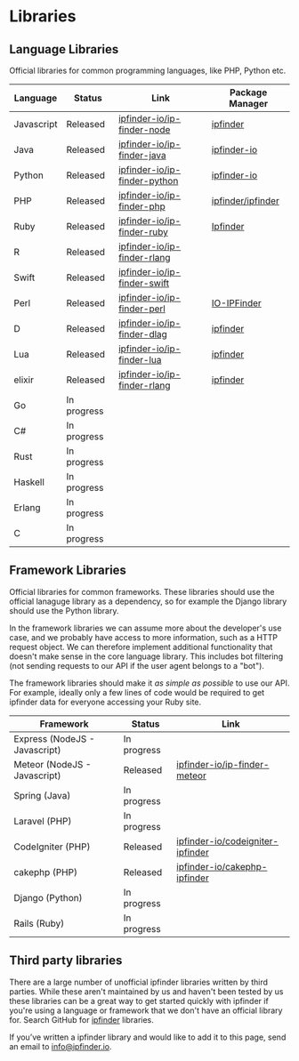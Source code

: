 # Libraries
## Language Libraries

Official libraries for common programming languages, like PHP, Python etc.


| Language   | Status       | Link         | Package Manager|
| ---------- | ------------ | ------------ | ------------   |
| Javascript | Released |[ipfinder-io/ip-finder-node](https://github.com/ipfinder-io/ip-finder-node)|[ipfinder](https://www.npmjs.com/package/ipfinder)|       
| Java       | Released  |[ipfinder-io/ip-finder-java](https://github.com/ipfinder-io/ip-finder-java) |[ipfinder-io](https://search.maven.org/search?q=a:ipfinder-io)|
| Python     | Released |[ipfinder-io/ip-finder-python](https://github.com/ipfinder-io/ip-finder-python)|[ipfinder-io](https://pypi.org/project/ipfinder-io/)|                 
| PHP        | Released |[ipfinder-io/ip-finder-php](https://github.com/ipfinder-io/ip-finder-php)|[ipfinder/ipfinder](https://packagist.org/packages/ipfinder/ipfinder)|                            
| Ruby       | Released |[ipfinder-io/ip-finder-ruby](https://github.com/ipfinder-io/ip-finder-ruby)|[Ipfinder](https://rubygems.org/gems/Ipfinder)|  
| R          | Released  |[ipfinder-io/ip-finder-rlang](https://github.com/ipfinder-io/ip-finder-rlang) ||
| Swift      | Released  |[ipfinder-io/ip-finder-swift](https://github.com/ipfinder-io/ip-finder-swift) ||
| Perl       | Released  |[ipfinder-io/ip-finder-perl](https://github.com/ipfinder-io/ip-finder-perl) |[IO-IPFinder](https://metacpan.org/release/IPFINDER/IO-IPFinder-1.0)|  
| D          | Released  |[ipfinder-io/ip-finder-dlag](https://github.com/ipfinder-io/ip-finder-dlang) |[ipfinder](https://code.dlang.org/packages/ipfinder)|  
| Lua        | Released  |[ipfinder-io/ip-finder-lua](https://github.com/ipfinder-io/ip-finder-lua) |[ipfinder](https://luarocks.org/modules/benemohamed/ipfinder)|  
| elixir     | Released  |[ipfinder-io/ip-finder-rlang](https://github.com/ipfinder-io/ip-finder-elixir) |[ipfinder](https://hex.pm/packages/ipfinder)|
| Go         | In progress  | ||
| C#         | In progress  | ||
| Rust       | In progress  | ||
| Haskell    | In progress  | ||
| Erlang     | In progress  | ||
| C          | In progress  | ||


## Framework Libraries

Official libraries for common frameworks. These libraries should use the official lanaguge library as a dependency, so for example the Django library should use the Python library.

In the framework libraries we can assume more about the developer's use case, and we probably have access to more information, such as a HTTP request object. We can therefore implement additional functionality that
doesn't make sense in the core language library. This includes bot filtering (not sending requests to our API if the user agent belongs to a "bot").

The framework libraries should make it *as simple as possible* to use our API. For example, ideally only a few lines of code would be required to get ipfinder data for everyone accessing your Ruby site.

| Framework                      | Status      | Link                                              
| ------------------------------ | ----------- | ------------------------------------------------- 
| Express  (NodeJS - Javascript) | In progress |                                                   |
| Meteor (NodeJS - Javascript)   | Released    |[ipfinder-io/ip-finder-meteor](https://github.com/ipfinder-io/ip-finder-meteor)| 
| Spring  (Java)                 | In progress |                                                   | 
| Laravel (PHP)                  | In progress |                                                   | 
| CodeIgniter (PHP)              | Released    |[ipfinder-io/codeigniter-ipfinder](https://github.com/ipfinder-io/codeigniter-ipfinder)|
| cakephp (PHP)                  | Released    |[ipfinder-io/cakephp-ipfinder](https://github.com/ipfinder-io/cakephp-ipfinder)|
| Django (Python)                | In progress |                                                   | 
| Rails (Ruby)                   | In progress |                                                   | 

## Third party libraries
There are a large number of unofficial ipfinder libraries written by third parties. While these aren't maintained by us and haven't been tested by us these libraries can be a great way to get started quickly with ipfinder if you're using a language or framework that we don't have an official library for. Search GitHub for [ipfinder](https://github.com/search?q=ipfinder) libraries.


If you’ve written a ipfinder library and would like to add it to this page, send an email to info@ipfinder.io.
